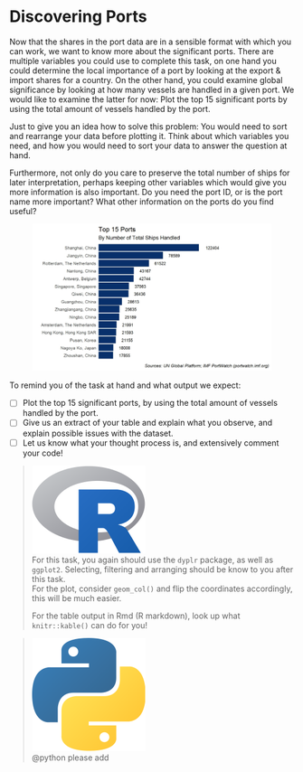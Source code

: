 # Discovering Ports

Now that the shares in the port data are in a sensible format with which you can work, we want to know more about the significant ports. There are multiple variables you could use to complete this task, on one hand you could determine the local importance of a port by looking at the export & import shares for a country. On the other hand, you could examine global significance by looking at how many vessels are handled in a given port. We would like to examine the latter for now: Plot the top 15 significant ports by using the total amount of vessels handled by the port.

Just to give you an idea how to solve this problem: You would need to sort and rearrange your data before plotting it. Think about which variables you need, and how you would need to sort your data to answer the question at hand.

Furthermore, not only do you care to preserve the total number of ships for later interpretation, perhaps keeping other variables which would give you more information is also important. Do you need the port ID, or is the port name more important? What other information on the ports do you find useful?

<figure><img src="../.gitbook/assets/ports.jpeg" alt=""><figcaption></figcaption></figure>

To remind you of the task at hand and what output we expect:

* [ ] Plot the top 15 significant ports, by using the total amount of vessels handled by the port.
* [ ] Give us an extract of your table and explain what you observe, and explain possible issues with the dataset.
* [ ] Let us know what your thought process is, and extensively comment your code!

> <img src="../.gitbook/assets/R.png" alt="" data-size="line"> \
> For this task, you again should use the `dyplr` package, as well as `ggplot2`. Selecting, filtering and arranging should be know to you after this task.\
> For the plot, consider `geom_col()` and flip the coordinates accordingly, this will be much easier.&#x20;
>
> For the table output in Rmd (R markdown), look up what `knitr::kable()` can do for you!

> <img src="../.gitbook/assets/p.png" alt="" data-size="line"> \
> @python please add
